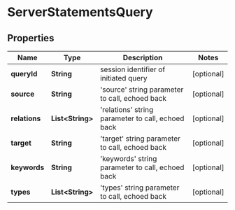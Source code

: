 
# ServerStatementsQuery

## Properties
Name | Type | Description | Notes
------------ | ------------- | ------------- | -------------
**queryId** | **String** | session identifier of initiated query  |  [optional]
**source** | **String** | &#39;source&#39; string parameter to call, echoed back  |  [optional]
**relations** | **List&lt;String&gt;** | &#39;relations&#39; string parameter to call, echoed back  |  [optional]
**target** | **String** | &#39;target&#39; string parameter to call, echoed back  |  [optional]
**keywords** | **String** | &#39;keywords&#39; string parameter to call, echoed back  |  [optional]
**types** | **List&lt;String&gt;** | &#39;types&#39; string parameter to call, echoed back  |  [optional]



